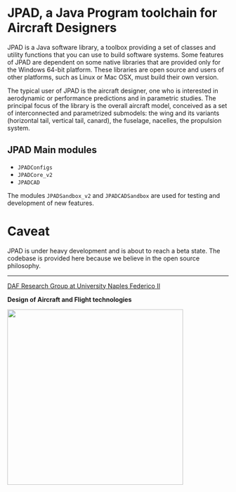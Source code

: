 # JPAD, a Java Program toolchain for Aircraft Designers

JPAD is a Java software library, a toolbox providing a set of classes and utility functions that you can use to build software systems. Some features of JPAD are dependent on some native libraries that are provided only for the Windows 64-bit platform. These libraries are open source and users of other platforms, such as Linux or Mac OSX, must build their own version.

The typical user of JPAD is the aircraft designer, one who is interested in aerodynamic or performance predictions and in parametric studies. The principal focus of the library is the overall aircraft model, conceived as a set of interconnected and parametrized submodels: the wing and its variants (horizontal tail, vertical tail, canard), the fuselage, nacelles, the propulsion system.

## JPAD Main modules

- `JPADConfigs`
- `JPADCore_v2`
- `JPADCAD`

The modules `JPADSandbox_v2` and `JPADCADSandbox` are used for testing and development of new features.

# Caveat

JPAD is under heavy development and is about to reach a beta state. The codebase is provided here because we believe in the open source philosophy. 

---
[DAF Research Group at University Naples Federico II](http://www.daf.unina.it/)

**Design of Aircraft and Flight technologies**

<img src="https://github.com/Aircraft-Design-UniNa/jpad/wiki/images/Logo_DAF_Flat-Elevator.png" width="400"/>
